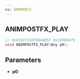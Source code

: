 ```yaml
---
ns: GRAPHICS
---
```

## ANIMPOSTFX_PLAY

```c
// 0x4102732DF6B4005F 0x1D980479
void ANIMPOSTFX_PLAY(Any p0);
```

## Parameters
* **p0**:
